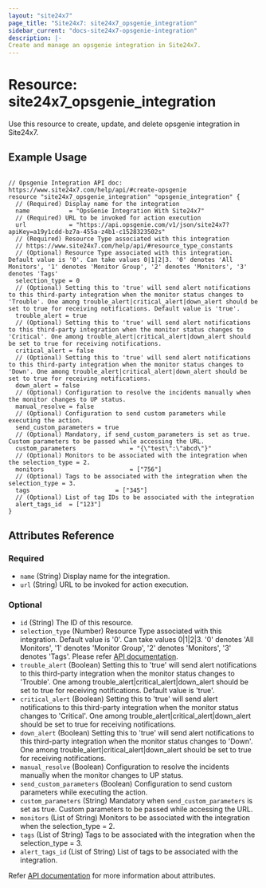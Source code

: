 ```yaml
---
layout: "site24x7"
page_title: "Site24x7: site24x7_opsgenie_integration"
sidebar_current: "docs-site24x7-opsgenie-integration"
description: |-
Create and manage an opsgenie integration in Site24x7.
---
```


# Resource: site24x7\_opsgenie\_integration

Use this resource to create, update, and delete opsgenie integration in Site24x7.

## Example Usage

```hcl

// Opsgenie Integration API doc: https://www.site24x7.com/help/api/#create-opsgenie
resource "site24x7_opsgenie_integration" "opsgenie_integration" {
  // (Required) Display name for the integration
  name           = "OpsGenie Integration With Site24x7"
  // (Required) URL to be invoked for action execution
  url            = "https://api.opsgenie.com/v1/json/site24x7?apiKey=a19y1cdd-bz7a-455a-z4b1-c1528323502s"
  // (Required) Resource Type associated with this integration
  // https://www.site24x7.com/help/api/#resource_type_constants
  // (Optional) Resource Type associated with this integration. Default value is '0'. Can take values 0|1|2|3. '0' denotes 'All Monitors', '1' denotes 'Monitor Group', '2' denotes 'Monitors', '3' denotes 'Tags'
  selection_type = 0
  // (Optional) Setting this to 'true' will send alert notifications to this third-party integration when the monitor status changes to 'Trouble'. One among trouble_alert|critical_alert|down_alert should be set to true for receiving notifications. Default value is 'true'.
  trouble_alert = true
  // (Optional) Setting this to 'true' will send alert notifications to this third-party integration when the monitor status changes to 'Critical'. One among trouble_alert|critical_alert|down_alert should be set to true for receiving notifications.
  critical_alert = false
  // (Optional) Setting this to 'true' will send alert notifications to this third-party integration when the monitor status changes to 'Down'. One among trouble_alert|critical_alert|down_alert should be set to true for receiving notifications.
  down_alert = false
  // (Optional) Configuration to resolve the incidents manually when the monitor changes to UP status.
  manual_resolve = false
  // (Optional) Configuration to send custom parameters while executing the action.
  send_custom_parameters = true
  // (Optional) Mandatory, if send_custom_parameters is set as true. Custom parameters to be passed while accessing the URL.
  custom_parameters               = "{\"test\":\"abcd\"}"
  // (Optional) Monitors to be associated with the integration when the selection_type = 2.
  monitors                        = ["756"]
  // (Optional) Tags to be associated with the integration when the selection_type = 3.
  tags                        = ["345"]
  // (Optional) List of tag IDs to be associated with the integration
  alert_tags_id  = ["123"]
}

```

## Attributes Reference


### Required

* `name` (String) Display name for the integration.
* `url` (String) URL to be invoked for action execution.

### Optional

* `id` (String) The ID of this resource.
* `selection_type` (Number) Resource Type associated with this integration. Default value is '0'. Can take values 0|1|2|3. '0' denotes 'All Monitors', '1' denotes 'Monitor Group', '2' denotes 'Monitors', '3' denotes 'Tags'. Please refer [API documentation](https://www.site24x7.com/help/api/#resource_type_constants).
* `trouble_alert` (Boolean) Setting this to 'true' will send alert notifications to this third-party integration when the monitor status changes to 'Trouble'. One among trouble_alert|critical_alert|down_alert should be set to true for receiving notifications.  Default value is 'true'.
* `critical_alert` (Boolean) Setting this to 'true' will send alert notifications to this third-party integration when the monitor status changes to 'Critical'. One among trouble_alert|critical_alert|down_alert should be set to true for receiving notifications.
* `down_alert` (Boolean) Setting this to 'true' will send alert notifications to this third-party integration when the monitor status changes to 'Down'. One among trouble_alert|critical_alert|down_alert should be set to true for receiving notifications.
* `manual_resolve` (Boolean) Configuration to resolve the incidents manually when the monitor changes to UP status.
* `send_custom_parameters` (Boolean) Configuration to send custom parameters while executing the action.
* `custom_parameters` (String) Mandatory when `send_custom_parameters` is set as true. Custom parameters to be passed while accessing the URL.
* `monitors` (List of String) Monitors to be associated with the integration when the selection_type = 2.
* `tags` (List of String) Tags to be associated with the integration when the selection_type = 3.
* `alert_tags_id` (List of String) List of tags to be associated with the integration.

Refer [API documentation](https://www.site24x7.com/help/api/#create-opsgenie) for more information about attributes.